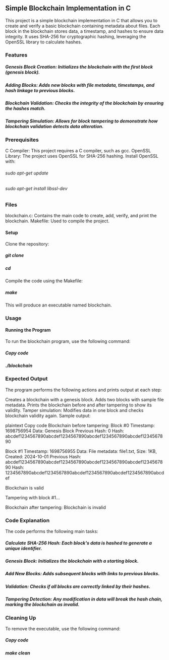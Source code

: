 ## Simple Blockchain Implementation in C

This project is a simple blockchain implementation in C that allows you to create and verify a basic blockchain containing metadata about files. Each block in the blockchain stores data, a timestamp, and hashes to ensure data integrity. It uses SHA-256 for cryptographic hashing, leveraging the OpenSSL library to calculate hashes.

### Features

##### Genesis Block Creation: Initializes the blockchain with the first block (genesis block).

##### Adding Blocks: Adds new blocks with file metadata, timestamps, and hash linkage to previous blocks.

##### Blockchain Validation: Checks the integrity of the blockchain by ensuring the hashes match.

##### Tampering Simulation: Allows for block tampering to demonstrate how blockchain validation detects data alteration.


### Prerequisites
C Compiler: This project requires a C compiler, such as gcc.
OpenSSL Library: The project uses OpenSSL for SHA-256 hashing. Install OpenSSL with:

###### sudo apt-get update
###### sudo apt-get install libssl-dev


### Files
blockchain.c: Contains the main code to create, add, verify, and print the blockchain.
Makefile: Used to compile the project.


#### Setup
Clone the repository:


##### git clone <repository-url>
##### cd <repository-directory>

Compile the code using the Makefile:


##### make

This will produce an executable named blockchain.

### Usage
#### Running the Program
To run the blockchain program, use the following command:


##### Copy code
##### ./blockchain


### Expected Output

The program performs the following actions and prints output at each step:

Creates a blockchain with a genesis block.
Adds two blocks with sample file metadata.
Prints the blockchain before and after tampering to show its validity.
Tamper simulation: Modifies data in one block and checks blockchain validity again.
Sample output:

plaintext
Copy code
Blockchain before tampering:
Block #0
Timestamp: 1698756954
Data: Genesis Block
Previous Hash: 0
Hash: abcdef1234567890abcdef1234567890abcdef1234567890abcdef1234567890

Block #1
Timestamp: 1698756955
Data: File metadata: file1.txt, Size: 1KB, Created: 2024-10-01
Previous Hash: abcdef1234567890abcdef1234567890abcdef1234567890abcdef1234567890
Hash: 1234567890abcdef1234567890abcdef1234567890abcdef1234567890abcdef

Blockchain is valid

Tampering with block #1...

Blockchain after tampering:
Blockchain is invalid


### Code Explanation
The code performs the following main tasks:

##### Calculate SHA-256 Hash: Each block's data is hashed to generate a unique identifier.

##### Genesis Block: Initializes the blockchain with a starting block.

##### Add New Blocks: Adds subsequent blocks with links to previous blocks.

##### Validation: Checks if all blocks are correctly linked by their hashes.

##### Tampering Detection: Any modification in data will break the hash chain, marking the blockchain as invalid.


### Cleaning Up
To remove the executable, use the following command:


##### Copy code
##### make clean